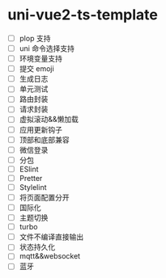 # uni-vue2-ts-template

- [ ] plop 支持
- [ ] uni 命令选择支持
- [ ] 环境变量支持
- [ ] 提交 emoji
- [ ] 生成日志
- [ ] 单元测试
- [ ] 路由封装
- [ ] 请求封装
- [ ] 虚拟滚动&&懒加载
- [ ] 应用更新钩子
- [ ] 顶部和底部兼容
- [ ] 微信登录
- [ ] 分包
- [ ] ESlint
- [ ] Pretter
- [ ] Stylelint
- [ ] 将页面配置分开
- [ ] 国际化
- [ ] 主题切换
- [ ] turbo
- [ ] 文件不编译直接输出
- [ ] 状态持久化
- [ ] mqtt&&websocket
- [ ] 蓝牙
